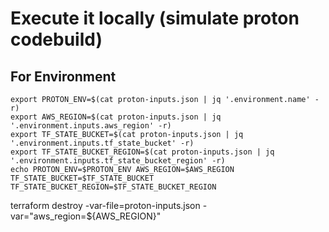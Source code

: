 # Execute it locally (simulate proton codebuild)

## For Environment

```
export PROTON_ENV=$(cat proton-inputs.json | jq '.environment.name' -r)
export AWS_REGION=$(cat proton-inputs.json | jq '.environment.inputs.aws_region' -r)
export TF_STATE_BUCKET=$(cat proton-inputs.json | jq '.environment.inputs.tf_state_bucket' -r)
export TF_STATE_BUCKET_REGION=$(cat proton-inputs.json | jq '.environment.inputs.tf_state_bucket_region' -r)
echo PROTON_ENV=$PROTON_ENV AWS_REGION=$AWS_REGION TF_STATE_BUCKET=$TF_STATE_BUCKET TF_STATE_BUCKET_REGION=$TF_STATE_BUCKET_REGION
```




terraform destroy -var-file=proton-inputs.json -var="aws_region=${AWS_REGION}"
```
